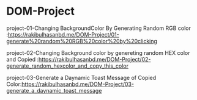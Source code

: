 # DOM-Project
project-01-Changing BackgroundColor By Generating Random RGB color :https://rakibulhasanbd.me/DOM-Project/01-generate%20random%20RGB%20color%20by%20clicking

project-02-Changing Background color by genereting random HEX color and Copied :https://rakibulhasanbd.me/DOM-Project/02-generate_random_hexcolor_and_copy_this_color

project-03-Generate a Daynamic Toast Message of Copied Color:https://rakibulhasanbd.me/DOM-Project/03-generate_a_daynamic_toast_message
